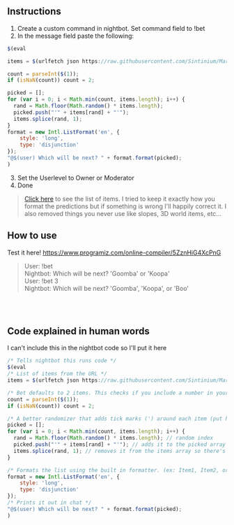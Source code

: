 Instructions
-----
1) Create a custom command in nightbot. Set command field to !bet
2) In the message field paste the following:
```JavaScript
$(eval 

items = $(urlfetch json https://raw.githubusercontent.com/Sintinium/MarioMakerItems/main/items.json);

count = parseInt($(1));
if (isNaN(count)) count = 2;

picked = [];
for (var i = 0; i < Math.min(count, items.length); i++) {
  rand = Math.floor(Math.random() * items.length);
  picked.push("'" + items[rand] + "'");
  items.splice(rand, 1);
}
format = new Intl.ListFormat('en', {
    style: 'long',
    type: 'disjunction'
});
"@$(user) Which will be next? " + format.format(picked); 
)
```
3) Set the Userlevel to Owner or Moderator
4) Done

> [Click here](https://github.com/Sintinium/MarioMakerItems/blob/main/items.json) to see the list of items. I tried to keep it exactly how you format the predictions but if something is wrong I'll happily correct it. I also removed things you never use like slopes, 3D world items, etc...

How to use
--------
Test it here! https://www.programiz.com/online-compiler/5ZznHiG4XcPnG

> User: !bet<br/>
> Nightbot: Which will be next? 'Goomba' or 'Koopa' <br/>
> User: !bet 3<br/>
> Nightbot: Which will be next? 'Goomba', 'Koopa', or 'Boo'

<br/>
<br/>

Code explained in human words
----
I can't include this in the nightbot code so I'll put it here
```JavaScript
/* Tells nightbot this runs code */
$(eval
/* List of items from the URL */
items = $(urlfetch json https://raw.githubusercontent.com/Sintinium/MarioMakerItems/main/items.json);

/* Bet defaults to 2 items. This checks if you include a number in your command (ex: !bet 3) */
count = parseInt($(1));
if (isNaN(count)) count = 2;

/* A better randomizer that adds tick marks (') around each item (put here because Nightbot has a character limit) */
picked = [];
for (var i = 0; i < Math.min(count, items.length); i++) {
  rand = Math.floor(Math.random() * items.length); // random index
  picked.push("'" + items[rand] + "'"); // adds it to the picked array
  items.splice(rand, 1); // removes it from the items array so there's no duplicates
}

/* Formats the list using the built in formatter. (ex: Item1, Item2, or Item3 | or just Item1 or Item2)*/
format = new Intl.ListFormat('en', {
    style: 'long',
    type: 'disjunction'
});
/* Prints it out in chat */
"@$(user) Which will be next? " + format.format(picked); 
)
```

